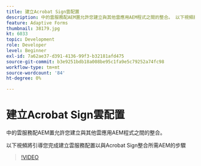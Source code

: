 ```yaml
---
title: 建立Acrobat Sign雲配置
description: 中的雲服務配AEM置允許您建立與其他雲應用AEM程式之間的整合。 以下視頻將引導您完成建立雲服務配置以與Acrobat Sign集AEM成所需的步驟。
feature: Adaptive Forms
thumbnail: 38179.jpg
kt: 6033
topic: Development
role: Developer
level: Beginner
exl-id: 7a62ae37-d391-4136-99f3-b32181afd475
source-git-commit: b3e9251bdb18a008be95c1fa9e5c79252a74fc98
workflow-type: tm+mt
source-wordcount: '84'
ht-degree: 0%

---
```


# 建立Acrobat Sign雲配置

中的雲服務配AEM置允許您建立與其他雲應用AEM程式之間的整合。

以下視頻將引導您完成建立雲服務配置以與Acrobat Sign整合所需AEM的步驟

>[!VIDEO](https://video.tv.adobe.com/v/38179?quality=12&learn=on)
